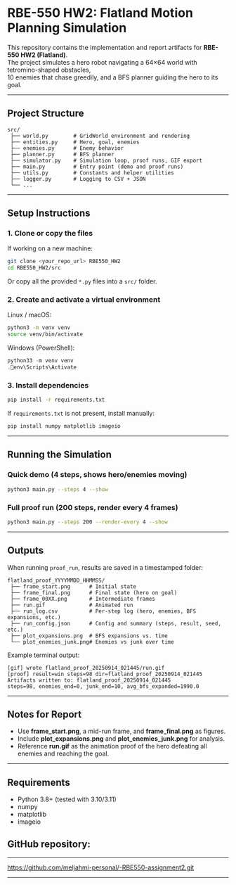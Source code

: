 # RBE-550 HW2: Flatland Motion Planning Simulation

This repository contains the implementation and report artifacts for **RBE-550 HW2 (Flatland)**.  
The project simulates a hero robot navigating a 64×64 world with tetromino-shaped obstacles,  
10 enemies that chase greedily, and a BFS planner guiding the hero to its goal.

---

## Project Structure
```
src/
 ├── world.py        # GridWorld environment and rendering
 ├── entities.py     # Hero, goal, enemies
 ├── enemies.py      # Enemy behavior
 ├── planner.py      # BFS planner
 ├── simulator.py    # Simulation loop, proof runs, GIF export
 ├── main.py         # Entry point (demo and proof runs)
 ├── utils.py        # Constants and helper utilities
 ├── logger.py       # Logging to CSV + JSON
 └── ...
```

---

## Setup Instructions

### 1. Clone or copy the files
If working on a new machine:
```bash
git clone <your_repo_url> RBE550_HW2
cd RBE550_HW2/src
```
Or copy all the provided `*.py` files into a `src/` folder.

### 2. Create and activate a virtual environment
Linux / macOS:
```bash
python3 -m venv venv
source venv/bin/activate
```

Windows (PowerShell):
```powershell
python33 -m venv venv
.env\Scripts\Activate
```

### 3. Install dependencies
```bash
pip install -r requirements.txt
```

If `requirements.txt` is not present, install manually:
```bash
pip install numpy matplotlib imageio
```

---

## Running the Simulation

### Quick demo (4 steps, shows hero/enemies moving)
```bash
python3 main.py --steps 4 --show
```

### Full proof run (200 steps, render every 4 frames)
```bash
python3 main.py --steps 200 --render-every 4 --show
```

---

## Outputs

When running `proof_run`, results are saved in a timestamped folder:
```
flatland_proof_YYYYMMDD_HHMMSS/
 ├── frame_start.png      # Initial state
 ├── frame_final.png      # Final state (hero on goal)
 ├── frame_00XX.png       # Intermediate frames
 ├── run.gif              # Animated run
 ├── run_log.csv          # Per-step log (hero, enemies, BFS expansions, etc.)
 ├── run_config.json      # Config and summary (steps, result, seed, etc.)
 ├── plot_expansions.png  # BFS expansions vs. time
 └── plot_enemies_junk.png# Enemies vs junk over time
```

Example terminal output:
```
[gif] wrote flatland_proof_20250914_021445/run.gif
[proof] result=win steps=98 dir=flatland_proof_20250914_021445
Artifacts written to: flatland_proof_20250914_021445
steps=98, enemies_end=0, junk_end=10, avg_bfs_expanded=1990.0
```

---

## Notes for Report
- Use **frame_start.png**, a mid-run frame, and **frame_final.png** as figures.  
- Include **plot_expansions.png** and **plot_enemies_junk.png** for analysis.  
- Reference **run.gif** as the animation proof of the hero defeating all enemies and reaching the goal.

---

## Requirements
- Python 3.8+ (tested with 3.10/3.11)
- numpy
- matplotlib
- imageio

## GitHub repository:
---

https://github.com/meljahmi-personal/-RBE550-assignment2.git

---

